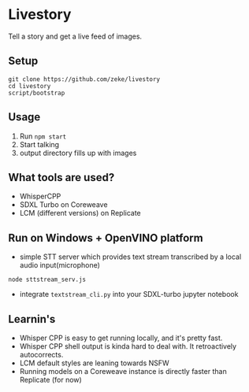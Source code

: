 # Livestory

Tell a story and get a live feed of images.

## Setup

```
git clone https://github.com/zeke/livestory
cd livestory
script/bootstrap
```

## Usage

1. Run `npm start`
2. Start talking
3. output directory fills up with images

## What tools are used?

- WhisperCPP
- SDXL Turbo on Coreweave
- LCM (different versions) on Replicate

## Run on Windows + OpenVINO platform
* simple STT server which provides text stream transcribed by a local audio input(microphone) 
```
node sttstream_serv.js
```
* integrate `textstream_cli.py` into your SDXL-turbo jupyter notebook 

## Learnin's

- Whisper CPP is easy to get running locally, and it's pretty fast.
- Whisper CPP shell output is kinda hard to deal with. It retroactively autocorrects.
- LCM default styles are leaning towards NSFW
- Running models on a Coreweave instance is directly faster than Replicate (for now)
